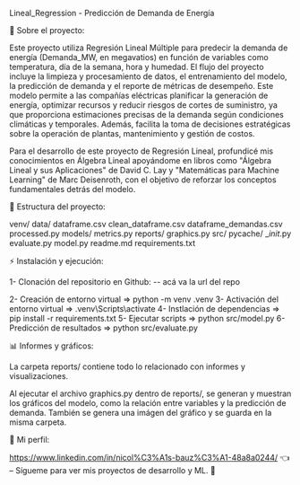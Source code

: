 Lineal_Regression - Predicción de Demanda de Energía

🤖 Sobre el proyecto:

Este proyecto utiliza Regresión Lineal Múltiple para predecir la demanda de energía (Demanda_MW, en megavatios) en función de variables como temperatura, día de la semana, hora y humedad.
El flujo del proyecto incluye la limpieza y procesamiento de datos, el entrenamiento del modelo, la predicción de demanda y el reporte de métricas de desempeño.
Este modelo permite a las compañías eléctricas planificar la generación de energía, optimizar recursos y reducir riesgos de cortes de suministro, ya que proporciona estimaciones precisas de la demanda según condiciones climáticas y temporales. Además, facilita la toma de decisiones estratégicas sobre la operación de plantas, mantenimiento y gestión de costos.

Para el desarrollo de este proyecto de Regresión Lineal, profundicé mis conocimientos en Álgebra Lineal apoyándome en libros como "Álgebra Lineal y sus Aplicaciones" de David C. Lay y "Matemáticas para Machine Learning" de Marc Deisenroth, con el objetivo de reforzar los conceptos fundamentales detrás del modelo.


📂 Estructura del proyecto:

venv/
data/
    dataframe.csv
    clean_dataframe.csv
    dataframe_demandas.csv
    processed.py
models/
    metrics.py
reports/
    graphics.py
src/
    pycache/
    __init_.py
    evaluate.py
    model.py
readme.md
requirements.txt

⚡ Instalación y ejecución:

1- Clonación del repositorio en Github: 
 -- acá va la url del repo

2- Creación de entorno virtual =>  python -m venv .venv
3- Activación del entorno virtual => .venv\Scripts\activate 
4- Instlación de dependencias => pip install -r requirements.txt 
5- Ejecutar scripts => python src/model.py
6- Predicción de resultados => python src/evaluate.py

📊 Informes y gráficos:

La carpeta reports/ contiene todo lo relacionado con informes y visualizaciones.


Al ejecutar el archivo graphics.py dentro de reports/, se generan y muestran los gráficos del modelo, como la relación entre variables y la predicción de demanda. También se genera una imágen del gráfico y se guarda en la misma carpeta.

🧑 Mi perfil:

https://www.linkedin.com/in/nicol%C3%A1s-bauz%C3%A1-48a8a0244/ 👈 – Sígueme para ver mis proyectos de desarrollo y ML. 🚀



